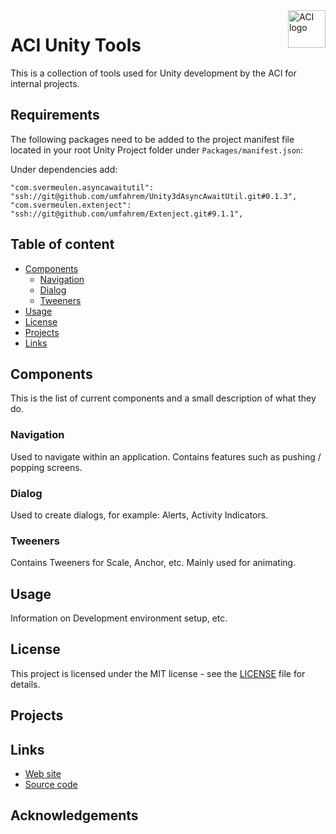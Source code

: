 <a href="https://affective-lab.org/">
    <img src="https://affective-lab.org/wp-content/uploads/2018/04/ACI_Logo_01_small-300x179.png" alt="ACI logo" title="ACI" align="right" height="60"/>
</a>

ACI Unity Tools
======================
This is a collection of tools used for Unity development by the ACI for internal projects.

## Requirements
The following packages need to be added to the project manifest file located in your root Unity Project folder under `Packages/manifest.json`:

Under dependencies add:

`
"com.svermeulen.asyncawaitutil": "ssh://git@github.com/umfahrem/Unity3dAsyncAwaitUtil.git#0.1.3",
"com.svermeulen.extenject": "ssh://git@github.com/umfahrem/Extenject.git#9.1.1",
`

## Table of content

- [Components](#components)
    - [Navigation](#navigation)
    - [Dialog](#dialog)
    - [Tweeners](#tweeners)
- [Usage](#usage)
- [License](#license)
- [Projects](#projects)
- [Links](#links)

## Components
This is the list of current components and a small description of what they do.
### Navigation
Used to navigate within an application. Contains features such as pushing / popping screens.
### Dialog
Used to create dialogs, for example: Alerts, Activity Indicators.
### Tweeners
Contains Tweeners for Scale, Anchor, etc. Mainly used for animating.
## Usage
Information on Development environment setup, etc.
## License
This project is licensed under the MIT license - see the [LICENSE](LICENSE) file for details.
## Projects
## Links
* [Web site](https://affective-lab.org/)
* [Source code](https://github.com/AffectiveCognitiveInstitute/ACI_Unity_Tools)
## Acknowledgements
